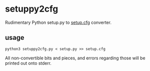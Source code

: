 # setuppy2cfg

Rudimentary Python setup.py to [setup.cfg](https://setuptools.pypa.io/en/latest/userguide/declarative_config.html) converter.

## usage

```
python3 setuppy2cfg.py < setup.py >> setup.cfg
```

All non-convertible bits and pieces, and errors regarding those will be printed out onto stderr.
